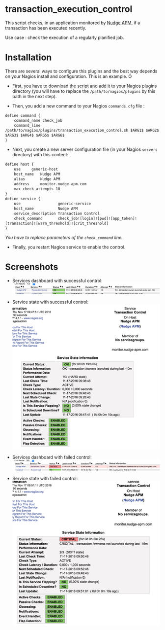 # transaction_execution_control

This script checks, in an application monitored by [Nudge APM](https://www.nudge-apm.com), if a transaction has been executed recently.

Use case : check the execution of a regularly planified job.

# Installation

There are several ways to configure this plugins and the best way depends on your Nagios install and configuration.
This is an example.
Ó
* First, you have to download [the script](transaction_execution_control.sh) and add it to your Nagios plugins directory (you will have to replace the `/path/to/nagios/plugins` by this path in the next step).

* Then, you add a new command to your Nagios `commands.cfg` file :
```
define command {
    command_name check_job
    command_line /path/to/nagios/plugins/transaction_execution_control.sh $ARG1$ $ARG2$ $ARG3$ $ARG4$ $ARG5$ $ARG6$
}
```

* Next, you create a new server configuration file (in your Nagios `servers` directory) with this content:
```
define host {
    use     generic-host
    host_name   Nudge APM
    alias       Nudge APM
    address     monitor.nudge-apm.com
    max_check_attempts 10
}
define service {
    use                 generic-service
    host_name           Nudge APM
    service_description Transaction Control
    check_command       check_job![login]![pwd]![app_token]![transaction]![warn_threshold]![crit_threshold]
}
```
*You have to replace parameters of the `check_command` line.*

* Finally, you restart Nagios service to enable the control.

# Screenshots

* Services dashboard with successful control:
<kbd><img src="../img/screen-check-tr-ok-1.png" /></kbd>

* Service state with successful control:
<kbd><img src="../img/screen-check-tr-ok-2.png" /></kbd>

* Services dashboard with failed control:
<kbd><img src="../img/screen-check-tr-crit-1.png" /></kbd>

* Service state with failed control:
<kbd><img src="../img/screen-check-tr-crit-2.png" /></kbd>
